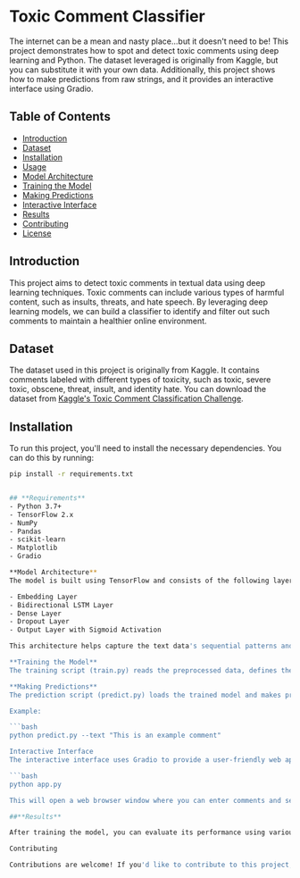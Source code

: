 # Toxic Comment Classifier

The internet can be a mean and nasty place...but it doesn't need to be! This project demonstrates how to spot and detect toxic comments using deep learning and Python. The dataset leveraged is originally from Kaggle, but you can substitute it with your own data. Additionally, this project shows how to make predictions from raw strings, and it provides an interactive interface using Gradio.

## Table of Contents

- [Introduction](#introduction)
- [Dataset](#dataset)
- [Installation](#installation)
- [Usage](#usage)
- [Model Architecture](#model-architecture)
- [Training the Model](#training-the-model)
- [Making Predictions](#making-predictions)
- [Interactive Interface](#interactive-interface)
- [Results](#results)
- [Contributing](#contributing)
- [License](#license)

## Introduction

This project aims to detect toxic comments in textual data using deep learning techniques. Toxic comments can include various types of harmful content, such as insults, threats, and hate speech. By leveraging deep learning models, we can build a classifier to identify and filter out such comments to maintain a healthier online environment.

## Dataset

The dataset used in this project is originally from Kaggle. It contains comments labeled with different types of toxicity, such as toxic, severe toxic, obscene, threat, insult, and identity hate. You can download the dataset from [Kaggle's Toxic Comment Classification Challenge](https://www.kaggle.com/c/jigsaw-toxic-comment-classification-challenge/data).

## Installation

To run this project, you'll need to install the necessary dependencies. You can do this by running:

```bash
pip install -r requirements.txt


## **Requirements**
- Python 3.7+
- TensorFlow 2.x
- NumPy
- Pandas
- scikit-learn
- Matplotlib
- Gradio

**Model Architecture**
The model is built using TensorFlow and consists of the following layers:

- Embedding Layer
- Bidirectional LSTM Layer
- Dense Layer
- Dropout Layer
- Output Layer with Sigmoid Activation

This architecture helps capture the text data's sequential patterns and make accurate predictions.

**Training the Model**
The training script (train.py) reads the preprocessed data, defines the model architecture, and trains the model using the training data. The script saves the trained model to a specified directory for later use.

**Making Predictions**
The prediction script (predict.py) loads the trained model and makes predictions on new comments. You can provide a raw string input, and the script will output the probability of the comment being toxic.

Example:

```bash
python predict.py --text "This is an example comment"

Interactive Interface
The interactive interface uses Gradio to provide a user-friendly web application for making predictions. Run the following command to start the Gradio interface:

```bash
python app.py

This will open a web browser window where you can enter comments and see the model's predictions in real time.

##**Results**

After training the model, you can evaluate its performance using various metrics such as accuracy, precision, recall, and F1 score. The results will help you understand the effectiveness of the model in detecting toxic comments.

Contributing

Contributions are welcome! If you'd like to contribute to this project, please fork the repository and submit a pull request.
